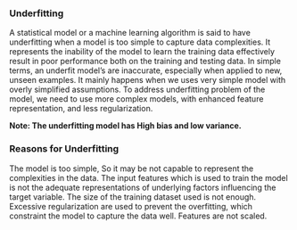 ### Underfitting
A statistical model or a machine learning algorithm is said to have underfitting when a model is too simple to capture data complexities. It represents the inability of the model to learn the training data effectively result in poor performance both on the training and testing data. In simple terms, an underfit model’s are inaccurate, especially when applied to new, unseen examples. It mainly happens when we uses very simple model with overly simplified assumptions. To address underfitting problem of the model, we need to use more complex models, with enhanced feature representation, and less regularization.

<b>Note: The underfitting model has High bias and low variance.</b>

### Reasons for Underfitting

The model is too simple, So it may be not capable to represent the complexities in the data.
The input features which is used to train the model is not the adequate representations of underlying factors influencing the target variable.
    The size of the training dataset used is not enough.
    Excessive regularization are used to prevent the overfitting, which constraint the model to capture the data well.
    Features are not scaled.
